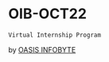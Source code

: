 # OIB-OCT22

`Virtual Internship Program`

<p>by <a href="https://www.oasisinfobyte.in/" target="_blank">OASIS INFOBYTE</a> </p>
